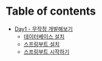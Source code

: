 # Table of contents

* [Day1 - 무작정 개발해보기](README.md)
  * [데이터베이스 설치](day1/001_database.md)
  * [스프링부트 설치](day1/002_springboot.md)
  * [스프링부트 시작하기](day1/003_springboot.md)